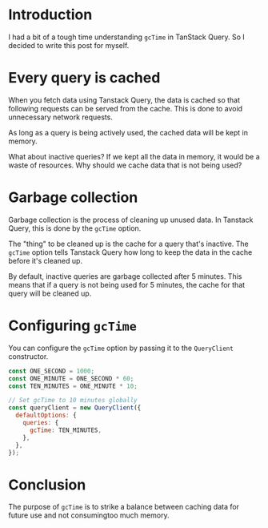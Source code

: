 # Introduction

I had a bit of a tough time understanding `gcTime` in TanStack Query. So I decided to write this post for myself.

# Every query is cached

When you fetch data using Tanstack Query, the data is cached so that following requests can be served from the cache. This is done to avoid unnecessary network requests.

As long as a query is being actively used, the cached data will be kept in memory.

What about inactive queries? If we kept all the data in memory, it would be a waste of resources. Why should we cache data that is not being used?

# Garbage collection

Garbage collection is the process of cleaning up unused data. In Tanstack Query, this is done by the `gcTime` option.

The "thing" to be cleaned up is the cache for a query that's inactive. The `gcTime` option tells Tanstack Query how long to keep the data in the cache before it's cleaned up.

By default, inactive queries are garbage collected after 5 minutes. This means that if a query is not being used for 5 minutes, the cache for that query will be cleaned up.

# Configuring `gcTime`

You can configure the `gcTime` option by passing it to the `QueryClient` constructor.

```js
const ONE_SECOND = 1000;
const ONE_MINUTE = ONE_SECOND * 60;
const TEN_MINUTES = ONE_MINUTE * 10;

// Set gcTime to 10 minutes globally
const queryClient = new QueryClient({
  defaultOptions: {
    queries: {
      gcTime: TEN_MINUTES,
    },
  },
});
```

# Conclusion

The purpose of `gcTime` is to strike a balance between caching data for future use and not consumingtoo much memory.
